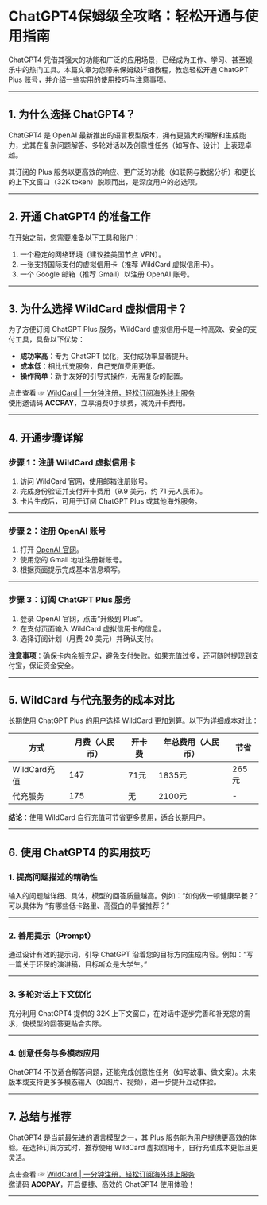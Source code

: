 # ChatGPT4保姆级全攻略：轻松开通与使用指南

ChatGPT4 凭借其强大的功能和广泛的应用场景，已经成为工作、学习、甚至娱乐中的热门工具。本篇文章为您带来保姆级详细教程，教您轻松开通 ChatGPT Plus 账号，并介绍一些实用的使用技巧与注意事项。

---

## 1. 为什么选择 ChatGPT4？

ChatGPT4 是 OpenAI 最新推出的语言模型版本，拥有更强大的理解和生成能力，尤其在复杂问题解答、多轮对话以及创意性任务（如写作、设计）上表现卓越。

其订阅的 Plus 服务以更高效的响应、更广泛的功能（如联网与数据分析）和更长的上下文窗口（32K token）脱颖而出，是深度用户的必选项。

---

## 2. 开通 ChatGPT4 的准备工作

在开始之前，您需要准备以下工具和账户：

1. 一个稳定的网络环境（建议挂美国节点 VPN）。
2. 一张支持国际支付的虚拟信用卡（推荐 WildCard 虚拟信用卡）。
3. 一个 Google 邮箱（推荐 Gmail）以注册 OpenAI 账号。

---

## 3. 为什么选择 WildCard 虚拟信用卡？

为了方便订阅 ChatGPT Plus 服务，WildCard 虚拟信用卡是一种高效、安全的支付工具，具备以下优势：

- **成功率高**：专为 ChatGPT 优化，支付成功率显著提升。
- **成本低**：相比代充服务，自己充值费用更低。
- **操作简单**：新手友好的引导式操作，无需复杂的配置。

点击查看 ☞ [WildCard | 一分钟注册，轻松订阅海外线上服务](https://bit.ly/bewildcard)  
使用邀请码 **ACCPAY**，立享消费0手续费，减免开卡费用。

---

## 4. 开通步骤详解

### **步骤 1：注册 WildCard 虚拟信用卡**

1. 访问 WildCard 官网，使用邮箱注册账号。
2. 完成身份验证并支付开卡费用（9.9 美元，约 71 元人民币）。
3. 卡片生成后，可用于订阅 ChatGPT Plus 或其他海外服务。

---

### **步骤 2：注册 OpenAI 账号**

1. 打开 [OpenAI 官网](https://openai.com/)。
2. 使用您的 Gmail 地址注册新账号。
3. 根据页面提示完成基本信息填写。

---

### **步骤 3：订阅 ChatGPT Plus 服务**

1. 登录 OpenAI 官网，点击“升级到 Plus”。
2. 在支付页面输入 WildCard 虚拟信用卡的信息。
3. 选择订阅计划（月费 20 美元）并确认支付。

**注意事项**：确保卡内余额充足，避免支付失败。如果充值过多，还可随时提现到支付宝，保证资金安全。

---

## 5. WildCard 与代充服务的成本对比

长期使用 ChatGPT Plus 的用户选择 WildCard 更加划算。以下为详细成本对比：

| 方式           | 月费（人民币） | 开卡费 | 年总费用（人民币） | 节省 |
|----------------|---------------|-------|-------------------|------|
| WildCard充值    | 147           | 71元  | 1835元            | 265元 |
| 代充服务       | 175           | 无    | 2100元            | -    |

**结论**：使用 WildCard 自行充值可节省更多费用，适合长期用户。

---

## 6. 使用 ChatGPT4 的实用技巧

### **1. 提高问题描述的精确性**

输入的问题越详细、具体，模型的回答质量越高。例如：“如何做一顿健康早餐？” 可以具体为 “有哪些低卡路里、高蛋白的早餐推荐？”

---

### **2. 善用提示（Prompt）**

通过设计有效的提示词，引导 ChatGPT 沿着您的目标方向生成内容。例如：“写一篇关于环保的演讲稿，目标听众是大学生。”

---

### **3. 多轮对话上下文优化**

充分利用 ChatGPT4 提供的 32K 上下文窗口，在对话中逐步完善和补充您的需求，使模型的回答更贴合实际。

---

### **4. 创意任务与多模态应用**

ChatGPT4 不仅适合解答问题，还能完成创意性任务（如写故事、做文案）。未来版本或支持更多多模态输入（如图片、视频），进一步提升互动体验。

---

## 7. 总结与推荐

ChatGPT4 是当前最先进的语言模型之一，其 Plus 服务能为用户提供更高效的体验。在选择订阅方式时，推荐使用 WildCard 虚拟信用卡，自行充值成本更低且更灵活。

点击查看 ☞ [WildCard | 一分钟注册，轻松订阅海外线上服务](https://bit.ly/bewildcard)  
邀请码 **ACCPAY**，开启便捷、高效的 ChatGPT4 使用体验！

---
